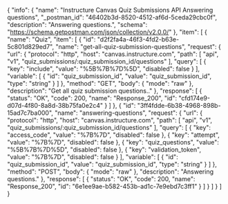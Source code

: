 {
  "info": {
    "name": "Instructure Canvas Quiz Submissions API Answering questions",
    "_postman_id": "46402b3d-8520-4512-af6d-5ceda29cbc0f",
    "description": "Answering questions.",
    "schema": "https://schema.getpostman.com/json/collection/v2.0.0/"
  },
  "item": [
    {
      "name": "Quiz",
      "item": [
        {
          "id": "d2f2fa4a-46f3-4fd2-b63e-5c801d829ed7",
          "name": "get-all-quiz-submission-questions",
          "request": {
            "url": {
              "protocol": "http",
              "host": "canvas.instructure.com",
              "path": [
                "api",
                "v1",
                "quiz_submissions/:quiz_submission_id/questions"
              ],
              "query": [
                {
                  "key": "include",
                  "value": "%5B%7B%7D%5D",
                  "disabled": false
                }
              ],
              "variable": [
                {
                  "id": "quiz_submission_id",
                  "value": "quiz_submission_id",
                  "type": "string"
                }
              ]
            },
            "method": "GET",
            "body": {
              "mode": "raw"
            },
            "description": "Get all quiz submission questions.."
          },
          "response": [
            {
              "status": "OK",
              "code": 200,
              "name": "Response_200",
              "id": "cfd174e9-d07d-4f80-8a8d-38b75fa0e2c4"
            }
          ]
        },
        {
          "id": "3ff4fdde-6b38-4968-898b-15ad7c7ba000",
          "name": "answering-questions",
          "request": {
            "url": {
              "protocol": "http",
              "host": "canvas.instructure.com",
              "path": [
                "api",
                "v1",
                "quiz_submissions/:quiz_submission_id/questions"
              ],
              "query": [
                {
                  "key": "access_code",
                  "value": "%7B%7D",
                  "disabled": false
                },
                {
                  "key": "attempt",
                  "value": "%7B%7D",
                  "disabled": false
                },
                {
                  "key": "quiz_questions",
                  "value": "%5B%7B%7D%5D",
                  "disabled": false
                },
                {
                  "key": "validation_token",
                  "value": "%7B%7D",
                  "disabled": false
                }
              ],
              "variable": [
                {
                  "id": "quiz_submission_id",
                  "value": "quiz_submission_id",
                  "type": "string"
                }
              ]
            },
            "method": "POST",
            "body": {
              "mode": "raw"
            },
            "description": "Answering questions."
          },
          "response": [
            {
              "status": "OK",
              "code": 200,
              "name": "Response_200",
              "id": "6e1ee9ae-b582-453b-ad1c-7e9ebd7c3ff1"
            }
          ]
        }
      ]
    }
  ]
}